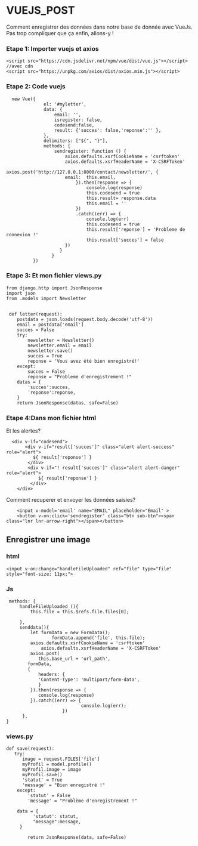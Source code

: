 # VUEJS_POST

Comment enregistrer des données dans notre base de donnée avec  VueJs.
Pas trop compliquer que ça enfin, allons-y !

### Etape 1: Importer vuejs et axios

    <script src="https://cdn.jsdelivr.net/npm/vue/dist/vue.js"></script> //avec cdn
    <script src="https://unpkg.com/axios/dist/axios.min.js"></script>

### Etape 2: Code vuejs

      new Vue({
                  el: '#myletter',
                  data: {
                      email: '',
                      isregister: false,
                      codesend:false,
                      result: {'succes': false,'reponse':'' },
                  },
                  delimiters: ["${", "}"],
                  methods: {
                      sendregister: function () {
                          axios.defaults.xsrfCookieName = 'csrftoken'
                          axios.defaults.xsrfHeaderName = 'X-CSRFToken'
                          axios.post('http://127.0.0.1:8000/contact/newsletter/', {
                          email:  this.email,
                              }).then(response => {
                                  console.log(response)
                                  this.codesend = true
                                  this.result= response.data
                                  this.email = ''  
                              })
                              .catch((err) => {
                                  console.log(err)
                                  this.codesend = true
                                  this.result['reponse'] = 'Probleme de connexion !'
                                  this.result['succes'] = false      
                          })
                        }
                     }
              })
              
 ### Etape 3: Et mon fichier views.py
    
    from django.http import JsonResponse
    import json
    from .models import Newsletter
  
 
     def letter(request):
        postdata = json.loads(request.body.decode('utf-8'))
        email = postdata['email']
        succes = False
        try:
            newsletter = Newsletter()
            newsletter.email = email
            newsletter.save()
            succes = True
            reponse = 'Vous avez été bien enregistré!'
        except:
            succes = False
            reponse = "Probleme d'enregistrement !"
        datas = {
            'succes':succes,
            'reponse':reponse,
        }
        return JsonResponse(datas, safe=False)
        
  ### Etape 4:Dans mon fichier html
  
  Et les alertes?
  
      <div v-if="codesend">
           <div v-if="result['succes']" class="alert alert-success" role="alert">
              ${ result['reponse'] }
            </div>
            <div v-if="! result['succes']" class="alert alert-danger" role="alert">
                ${ result['reponse'] }
             </div>
        </div>
        
   Comment recuperer et envoyer les données saisies?
								
		<input v-model='email' name="EMAIL" placeholder="Email" >
		<button v-on:click='sendregister' class="btn sub-btn"><span class="lnr lnr-arrow-right"></span></button>
								
  
  
## Enregistrer une image

### html
	<input v-on:change="handleFileUploaded" ref="file" type="file" style="font-size: 11px;">

### Js 
	 methods: {
		 handleFileUploaded (){
		     this.file = this.$refs.file.files[0];

		 },
		 senddata(){
		     let formData = new FormData();
                     formData.append('file', this.file);
		     axios.defaults.xsrfCookieName = 'csrftoken'
	             axios.defaults.xsrfHeaderName = 'X-CSRFToken' 
		     axios.post(
		     	this.base_url + 'url_path', 
			formData, 
			{
			    headers: {
				'Content-Type': 'multipart/form-data',
			    }
			 }).then(response => {
			  	console.log(response)
			 }).catch((err) => {
                                console.log(err);
                         })
		  },
	}
	  
### views.py

	def save(request):
	   try:
	      image = request.FILES['file']
	      myProfil = model.profile()
	      myProfil.image = image
	      myProfil.save()
	      'statut' = True
	      'message' = "Bien enregistré !" 
	    except:
	    	'statut' = False
	      	'message' = "Problème d'enregistrement !" 
	    
	    data = {
              'statut': statut,
              "message":message,
   	     }

    	    return JsonResponse(data, safe=False)

    


